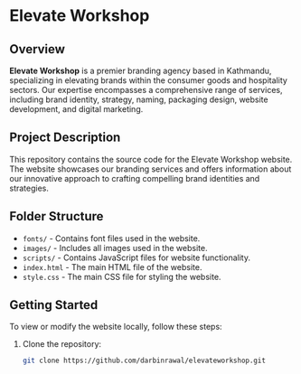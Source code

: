 # Elevate Workshop

## Overview

**Elevate Workshop** is a premier branding agency based in Kathmandu, specializing in elevating brands within the consumer goods and hospitality sectors. Our expertise encompasses a comprehensive range of services, including brand identity, strategy, naming, packaging design, website development, and digital marketing.

## Project Description

This repository contains the source code for the Elevate Workshop website. The website showcases our branding services and offers information about our innovative approach to crafting compelling brand identities and strategies.

## Folder Structure

- `fonts/` - Contains font files used in the website.
- `images/` - Includes all images used in the website.
- `scripts/` - Contains JavaScript files for website functionality.
- `index.html` - The main HTML file of the website.
- `style.css` - The main CSS file for styling the website.

## Getting Started

To view or modify the website locally, follow these steps:

1. Clone the repository:
   ```bash
   git clone https://github.com/darbinrawal/elevateworkshop.git
